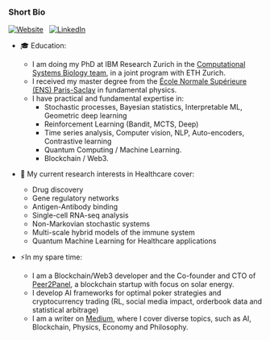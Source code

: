 
### Short Bio
[![Website](https://img.shields.io/badge/Website-success?style=flat&logo=appveyor&logoColor=white&link=https://www.aurelienpelissier.com/)](https://www.aurelienpelissier.com/) &nbsp;
[![LinkedIn](https://img.shields.io/badge/LinkedIn-blue?style=flat&logo=Linkedin&logoColor=white&link=https://www.linkedin.com/in/aurelien-pelissier-24375a13a/)](https://www.linkedin.com/in/aurelien-pelissier-24375a13a/) 

* 🎓  Education:
  * I am doing my PhD at IBM Research Zurich in the [Computational Systems Biology team](https://www.zurich.ibm.com/compsysbio/), in a joint program with ETH Zurich.
  * I received my master degree from the [École Normale Supérieure (ENS) Paris-Saclay](https://en.wikipedia.org/wiki/%C3%89cole_normale_sup%C3%A9rieure_Paris-Saclay) in fundamental physics.
  * I have practical and fundamental expertise in: 
    * Stochastic processes, Bayesian statistics, Interpretable ML, Geometric deep learning
    * Reinforcement Learning (Bandit, MCTS, Deep)
    * Time series analysis, Computer vision, NLP, Auto-encoders, Contrastive learning
    * Quantum Computing / Machine Learning.
    * Blockchain / Web3.

* 🔭  My current research interests in Healthcare cover:
  * Drug discovery
  * Gene regulatory networks
  * Antigen-Antibody binding
  * Single-cell RNA-seq analysis
  * Non-Markovian stochastic systems
  * Multi-scale hybrid models of the immune system
  * Quantum Machine Learning for Healthcare applications

* ⚡In my spare time:
  * I am a Blockchain/Web3 developer and the Co-founder and CTO of [Peer2Panel](https://www.peer2panel.com/), a blockchain startup with focus on solar energy.
  * I develop AI frameworks for optimal poker strategies and cryptocurrency trading (RL, social media impact, orderbook data and statistical arbitrage)
  * I am a writer on [Medium](https://aurelien-pelissier.medium.com/), where I cover diverse topics, such as AI, Blockchain, Physics, Economy and Philosophy.


<!--
    [![Medium](https://img.shields.io/badge/Medium-black?style=flat&logo=Medium&logoColor=white&link=https://aurelien-pelissier.medium.com/)](https://aurelien-pelissier.medium.com/)

* 🔭 More generally, my academic skills cover
  * Stochastic processes
  * Bayesian statistics
  * Interpretable ML
  * Deep & Reinforcement learning
  * Computer vision



**Aurelien-Pelissier/Aurelien-Pelissier** is a ✨ _special_ ✨ repository because its `README.md` (this file) appears on your GitHub profile.
The octocat is from here: [#myoctocat](https://myoctocat.com/build-your-octocat/?fbclid=IwAR1rL00Bp6V7lGF_pnqQfda87wqIMGWQ_bH7Ve3HlWKakWcZ-Y7-t3UCnig)
Here are some ideas to get you started:

- 🔭 I’m currently working on ...
- 🌱 I’m currently learning ...
- 👯 I’m looking to collaborate on ...
- 🤔 I’m looking for help with ...
- 💬 Ask me about ...
- 📫 How to reach me: ...
- 😄 Pronouns: ...
- ⚡ Fun fact: ...
-->
